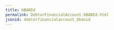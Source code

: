 ```yaml
---
title: bBANId
permalink: DebtorFinancialAccount.bBANId.html
jsonid: debtorfinancialaccount_bbanid
---
```

